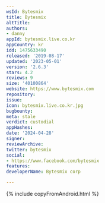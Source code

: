 ```yaml
---
wsId: Bytesmix
title: Bytesmix
altTitle: 
authors:
- danny
appId: bytesmix.live.co.kr
appCountry: kr
idd: 1475633490
released: '2019-08-17'
updated: '2023-05-01'
version: '2.6.3'
stars: 4.2
reviews: 9
size: '40100864'
website: https://www.bytesmix.com
repository: 
issue: 
icon: bytesmix.live.co.kr.jpg
bugbounty: 
meta: stale
verdict: custodial
appHashes: 
date: '2024-04-28'
signer: 
reviewArchive: 
twitter: bytesmix
social:
- https://www.facebook.com/bytesmix
features: 
developerName: Bytesmix corp

---
```


{% include copyFromAndroid.html %}
